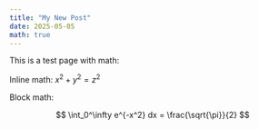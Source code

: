 ```yaml
---
title: "My New Post"
date: 2025-05-05
math: true
---
```


This is a test page with math:

Inline math: $x^2 + y^2 = z^2$

Block math:

$$
\int_0^\infty e^{-x^2} dx = \frac{\sqrt{\pi}}{2}
$$
